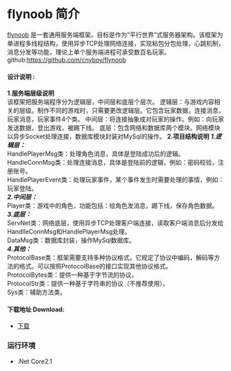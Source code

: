 # flynoob 简介 
  [flynoob](https://github.com/cnyboy/flynoob) 是一套通用服务端框架。目标是作为“平行世界”式服务器架构。该框架为单进程多线程结构，使用异步TCP处理网络连接，实现粘包分包处理，心跳机制，消息分发等功能，理论上单个服务端进程可承受数百名玩家。github:https://github.com/cnyboy/flynoob
  
#### 设计说明 :

**1.服务端层级说明**  
  该框架把服务端程序分为逻辑层，中间层和底层个层次。
  逻辑层：与游戏内容相关的层级。制作不同的游戏时，只需要更改逻辑层。它包含玩家数据，连接消息，玩家消息，玩家事件4个类。
  中间层：将连接抽象成对玩家的操作。例如：向玩家发送数据，登出游戏，被踢下线。
  底层：包含网络和数据库两个模块。网络模块以异步Socket处理连接，数据库模块封装对MySql的操作。
**2.项目结构说明**
 ***1.逻辑层：***  
    HandlePlayerMsg类：处理角色消息，具体是登陆成功后的逻辑。  
    HandleConnMsg类：处理连接消息，具体是登陆前的逻辑，例如：密码校验，注册账号。  
    HandlePlayerEvent类：处理玩家事件，某个事件发生时需要处理的事情，例如：玩家登陆。  
 ***2.中间层：***  
    Player类：游戏中的角色，功能包括：给角色发消息，踢下线，保存角色数据。  
 ***3.底层：***  
    ServNet类：网络底层，使用异步TCP处理客户端连接，读取客户端消息后分发给HandlleConnMsg和HandlePlayerMsg处理。  
    DataMsg类：数据库封装，操作MySql数据库。  
 ***4.其他：***  
    ProtocolBase类：框架需要支持多种协议格式，它规定了协议中编码，解码等方法的格式。可以按照ProtocolBase的接口实现其他协议格式。  
    ProtocolBytes类：提供一种基于字节流的协议。  
    ProtocolStr类：提供一种基于字符串的协议（不推荐使用）。  
    Sys类：辅助方法类。  




#### 下载地址 Download:

* [下载](https://github.com/cnyboy/flynoob)

### 运行环境
* .Net Core2.1


